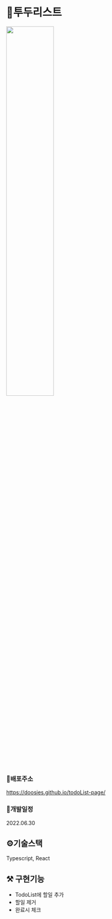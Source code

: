 # 📌투두리스트
<img src="https://user-images.githubusercontent.com/43428643/176632218-823b118e-7a82-4b50-b61a-373dc3fd237a.gif" width="50%" height="50%">

### 📍배포주소 
https://doosies.github.io/todoList-page/  

### 📆개발일정 
2022.06.30

## ⚙️기술스택 
Typescript, React

## ⚒️ 구현기능
- TodoList에 할일 추가
- 할일 제거
- 완료시 체크
